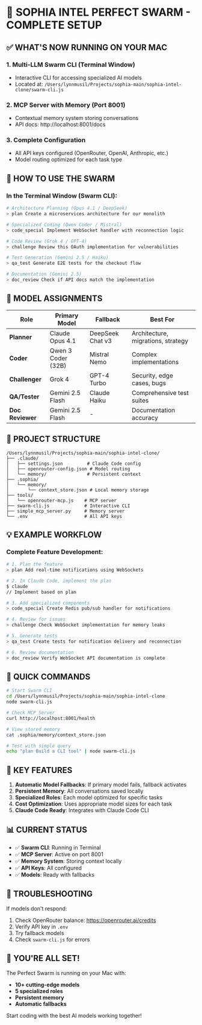 # 🎯 SOPHIA INTEL PERFECT SWARM - COMPLETE SETUP

## ✅ WHAT'S NOW RUNNING ON YOUR MAC

### 1. **Multi-LLM Swarm CLI** (Terminal Window)
- Interactive CLI for accessing specialized AI models
- Located at: `/Users/lynnmusil/Projects/sophia-main/sophia-intel-clone/swarm-cli.js`

### 2. **MCP Server with Memory** (Port 8001)
- Contextual memory system storing conversations
- API docs: http://localhost:8001/docs

### 3. **Complete Configuration**
- All API keys configured (OpenRouter, OpenAI, Anthropic, etc.)
- Model routing optimized for each task type

## 🚀 HOW TO USE THE SWARM

### In the Terminal Window (Swarm CLI):

```bash
# Architecture Planning (Opus 4.1 / DeepSeek)
> plan Create a microservices architecture for our monolith

# Specialized Coding (Qwen Coder / Mistral)
> code_special Implement WebSocket handler with reconnection logic

# Code Review (Grok 4 / GPT-4)
> challenge Review this OAuth implementation for vulnerabilities

# Test Generation (Gemini 2.5 / Haiku)
> qa_test Generate E2E tests for the checkout flow

# Documentation (Gemini 2.5)
> doc_review Check if API docs match the implementation
```

## 🧠 MODEL ASSIGNMENTS

| Role | Primary Model | Fallback | Best For |
|------|--------------|----------|----------|
| **Planner** | Claude Opus 4.1 | DeepSeek Chat v3 | Architecture, migrations, strategy |
| **Coder** | Qwen 3 Coder (32B) | Mistral Nemo | Complex implementations |
| **Challenger** | Grok 4 | GPT-4 Turbo | Security, edge cases, bugs |
| **QA/Tester** | Gemini 2.5 Flash | Claude Haiku | Comprehensive test suites |
| **Doc Reviewer** | Gemini 2.5 Flash | - | Documentation accuracy |

## 📁 PROJECT STRUCTURE

```
/Users/lynnmusil/Projects/sophia-main/sophia-intel-clone/
├── .claude/
│   ├── settings.json         # Claude Code config
│   ├── openrouter-config.json # Model routing
│   └── memory/               # Persistent context
├── .sophia/
│   └── memory/
│       └── context_store.json # Local memory storage
├── tools/
│   └── openrouter-mcp.js    # MCP server
├── swarm-cli.js             # Interactive CLI
├── simple_mcp_server.py     # Memory server
└── .env                     # All API keys
```

## 💡 EXAMPLE WORKFLOW

### Complete Feature Development:

```bash
# 1. Plan the feature
> plan Add real-time notifications using WebSockets

# 2. In Claude Code, implement the plan
$ claude
// Implement based on plan

# 3. Add specialized components
> code_special Create Redis pub/sub handler for notifications

# 4. Review for issues
> challenge Check WebSocket implementation for memory leaks

# 5. Generate tests
> qa_test Create tests for notification delivery and reconnection

# 6. Review documentation
> doc_review Verify WebSocket API documentation is complete
```

## 🔧 QUICK COMMANDS

```bash
# Start Swarm CLI
cd /Users/lynnmusil/Projects/sophia-main/sophia-intel-clone
node swarm-cli.js

# Check MCP Server
curl http://localhost:8001/health

# View stored memory
cat .sophia/memory/context_store.json

# Test with simple query
echo "plan Build a CLI tool" | node swarm-cli.js
```

## 🎯 KEY FEATURES

1. **Automatic Model Fallbacks**: If primary model fails, fallback activates
2. **Persistent Memory**: All conversations saved locally
3. **Specialized Roles**: Each model optimized for specific tasks
4. **Cost Optimization**: Uses appropriate model sizes for each task
5. **Claude Code Ready**: Integrates with Claude Code CLI

## 📊 CURRENT STATUS

- ✅ **Swarm CLI**: Running in Terminal
- ✅ **MCP Server**: Active on port 8001
- ✅ **Memory System**: Storing context locally
- ✅ **API Keys**: All configured
- ✅ **Models**: Ready with fallbacks

## 🚨 TROUBLESHOOTING

If models don't respond:
1. Check OpenRouter balance: https://openrouter.ai/credits
2. Verify API key in `.env`
3. Try fallback models
4. Check `swarm-cli.js` for errors

## 🎉 YOU'RE ALL SET!

The Perfect Swarm is running on your Mac with:
- **10+ cutting-edge models**
- **5 specialized roles**
- **Persistent memory**
- **Automatic fallbacks**

Start coding with the best AI models working together!
